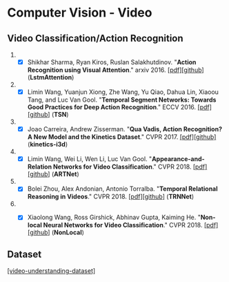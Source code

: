 # Computer Vision - Video

## Video Classification/Action Recognition
1. - [x] Shikhar Sharma, Ryan Kiros, Ruslan Salakhutdinov. "**Action Recognition using Visual Attention**." arxiv 2016. [[pdf]](http://arxiv.org/abs/1511.04119)[[github]](https://github.com/kracwarlock/action-recognition-visual-attention) (**LstmAttention**)

1. - [x] Limin Wang, Yuanjun Xiong, Zhe Wang, Yu Qiao, Dahua Lin, Xiaoou Tang, and Luc Van Gool. "**Temporal Segment Networks: Towards Good Practices for Deep Action Recognition**." ECCV 2016. [[pdf]](https://arxiv.org/abs/1608.00859)[[github]](https://github.com/yjxiong/temporal-segment-networks) (**TSN**)

1. - [x] Joao Carreira, Andrew Zisserman. "**Qua Vadis, Action Recognition? A New Model and the Kinetics Dataset**." CVPR 2017. [[pdf]](https://arxiv.org/abs/1705.077509)[[github]](https://github.com/deepmind/kinetics-i3d/) (**kinetics-i3d**)

1. - [x] Limin Wang, Wei Li, Wen Li, Luc Van Gool. "**Appearance-and-Relation Networks for Video Classification**." CVPR 2018. [[pdf]](https://arxiv.org/abs/1711.09125)[[github]](https://github.com/wanglimin/ARTNet) (**ARTNet**)

1. - [x] Bolei Zhou, Alex Andonian, Antonio Torralba. "**Temporal Relational Reasoning in Videos**." CVPR 2018. [[pdf]](https://arxiv.org/abs/1711.08496v1)[[github]](https://github.com/metalbubble/TRN-pytorch) (**TRNNet**)

1. - [x] Xiaolong Wang, Ross Girshick, Abhinav Gupta, Kaiming He. "**Non-local Neural Networks for Video Classification**." CVPR 2018. [[pdf]](https://arxiv.org/abs/1711.07971v1)[[github]](https://github.com/facebookresearch/video-nonlocal-net) (**NonLocal**)


## Dataset
[[video-understanding-dataset]](https://github.com/yoosan/video-understanding-dataset)
